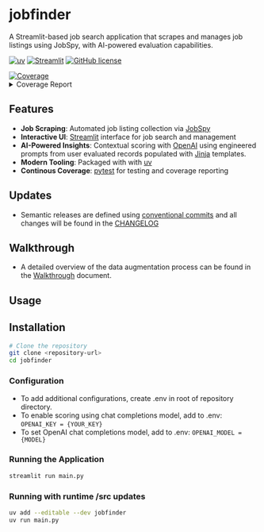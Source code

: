 # jobfinder

A Streamlit-based job search application that scrapes and manages job listings using JobSpy, with AI-powered evaluation capabilities.

[![uv](https://img.shields.io/endpoint?url=https://raw.githubusercontent.com/astral-sh/uv/main/assets/badge/v0.json)](https://github.com/astral-sh/uv)
[![Streamlit](https://static.streamlit.io/badges/streamlit_badge_black_white.svg)](https://streamlit.io/)
[![GitHub license](https://img.shields.io/github/license/maxo99/jobfinder)](https://github.com/maxo99/jobfinder/blob/main/LICENSE)
<!-- Pytest Coverage Comment:Begin --><a href=https://github.com/maxo99/jobfinder/blob/main/README.md><img alt=Coverage src=https://img.shields.io/badge/Coverage-71%25-yellow.svg /></a><details><summary>Coverage Report </summary><table><tr><th>File</th><th>Stmts</th><th>Miss</th><th>Cover</th><th>Missing</th></tr><tbody><tr><td colspan=5><b>src/jobfinder</b></td></tr><tr><td>&nbsp; &nbsp;<a href=https://github.com/maxo99/jobfinder/blob/main/src/jobfinder/__init__.py>__init__.py</a></td><td>30</td><td>3</td><td>90%</td><td><a href=https://github.com/maxo99/jobfinder/blob/main/src/jobfinder/__init__.py#L13>13</a>, <a href=https://github.com/maxo99/jobfinder/blob/main/src/jobfinder/__init__.py#L41-L44>41&ndash;44</a></td></tr><tr><td>&nbsp; &nbsp;<a href=https://github.com/maxo99/jobfinder/blob/main/src/jobfinder/bootstrap.py>bootstrap.py</a></td><td>26</td><td>10</td><td>62%</td><td><a href=https://github.com/maxo99/jobfinder/blob/main/src/jobfinder/bootstrap.py#L23-L31>23&ndash;31</a>, <a href=https://github.com/maxo99/jobfinder/blob/main/src/jobfinder/bootstrap.py#L38>38</a></td></tr><tr><td>&nbsp; &nbsp;<a href=https://github.com/maxo99/jobfinder/blob/main/src/jobfinder/model.py>model.py</a></td><td>154</td><td>9</td><td>94%</td><td><a href=https://github.com/maxo99/jobfinder/blob/main/src/jobfinder/model.py#L93>93</a>, <a href=https://github.com/maxo99/jobfinder/blob/main/src/jobfinder/model.py#L122>122</a>, <a href=https://github.com/maxo99/jobfinder/blob/main/src/jobfinder/model.py#L130>130</a>, <a href=https://github.com/maxo99/jobfinder/blob/main/src/jobfinder/model.py#L132>132</a>, <a href=https://github.com/maxo99/jobfinder/blob/main/src/jobfinder/model.py#L154-L156>154&ndash;156</a>, <a href=https://github.com/maxo99/jobfinder/blob/main/src/jobfinder/model.py#L187>187</a>, <a href=https://github.com/maxo99/jobfinder/blob/main/src/jobfinder/model.py#L207>207</a></td></tr><tr><td>&nbsp; &nbsp;<a href=https://github.com/maxo99/jobfinder/blob/main/src/jobfinder/session.py>session.py</a></td><td>101</td><td>34</td><td>66%</td><td><a href=https://github.com/maxo99/jobfinder/blob/main/src/jobfinder/session.py#L48-L50>48&ndash;50</a>, <a href=https://github.com/maxo99/jobfinder/blob/main/src/jobfinder/session.py#L53-L56>53&ndash;56</a>, <a href=https://github.com/maxo99/jobfinder/blob/main/src/jobfinder/session.py#L59-L60>59&ndash;60</a>, <a href=https://github.com/maxo99/jobfinder/blob/main/src/jobfinder/session.py#L63-L66>63&ndash;66</a>, <a href=https://github.com/maxo99/jobfinder/blob/main/src/jobfinder/session.py#L87-L88>87&ndash;88</a>, <a href=https://github.com/maxo99/jobfinder/blob/main/src/jobfinder/session.py#L94>94</a>, <a href=https://github.com/maxo99/jobfinder/blob/main/src/jobfinder/session.py#L105>105</a>, <a href=https://github.com/maxo99/jobfinder/blob/main/src/jobfinder/session.py#L120-L122>120&ndash;122</a>, <a href=https://github.com/maxo99/jobfinder/blob/main/src/jobfinder/session.py#L126-L137>126&ndash;137</a>, <a href=https://github.com/maxo99/jobfinder/blob/main/src/jobfinder/session.py#L149>149</a>, <a href=https://github.com/maxo99/jobfinder/blob/main/src/jobfinder/session.py#L153>153</a>, <a href=https://github.com/maxo99/jobfinder/blob/main/src/jobfinder/session.py#L164-L167>164&ndash;167</a></td></tr><tr><td colspan=5><b>src/jobfinder/adapters</b></td></tr><tr><td>&nbsp; &nbsp;<a href=https://github.com/maxo99/jobfinder/blob/main/src/jobfinder/adapters/chat_client.py>chat_client.py</a></td><td>23</td><td>12</td><td>48%</td><td><a href=https://github.com/maxo99/jobfinder/blob/main/src/jobfinder/adapters/chat_client.py#L16-L18>16&ndash;18</a>, <a href=https://github.com/maxo99/jobfinder/blob/main/src/jobfinder/adapters/chat_client.py#L24-L41>24&ndash;41</a></td></tr><tr><td>&nbsp; &nbsp;<a href=https://github.com/maxo99/jobfinder/blob/main/src/jobfinder/adapters/elasticsearch_client.py>elasticsearch_client.py</a></td><td>17</td><td>4</td><td>76%</td><td><a href=https://github.com/maxo99/jobfinder/blob/main/src/jobfinder/adapters/elasticsearch_client.py#L27>27</a>, <a href=https://github.com/maxo99/jobfinder/blob/main/src/jobfinder/adapters/elasticsearch_client.py#L39>39</a>, <a href=https://github.com/maxo99/jobfinder/blob/main/src/jobfinder/adapters/elasticsearch_client.py#L49>49</a>, <a href=https://github.com/maxo99/jobfinder/blob/main/src/jobfinder/adapters/elasticsearch_client.py#L59>59</a></td></tr><tr><td colspan=5><b>src/jobfinder/services</b></td></tr><tr><td>&nbsp; &nbsp;<a href=https://github.com/maxo99/jobfinder/blob/main/src/jobfinder/services/scoring_service.py>scoring_service.py</a></td><td>39</td><td>30</td><td>23%</td><td><a href=https://github.com/maxo99/jobfinder/blob/main/src/jobfinder/services/scoring_service.py#L14-L48>14&ndash;48</a></td></tr><tr><td>&nbsp; &nbsp;<a href=https://github.com/maxo99/jobfinder/blob/main/src/jobfinder/services/summarization_service.py>summarization_service.py</a></td><td>29</td><td>18</td><td>38%</td><td><a href=https://github.com/maxo99/jobfinder/blob/main/src/jobfinder/services/summarization_service.py#L19-L45>19&ndash;45</a></td></tr><tr><td colspan=5><b>src/jobfinder/utils</b></td></tr><tr><td>&nbsp; &nbsp;<a href=https://github.com/maxo99/jobfinder/blob/main/src/jobfinder/utils/__init__.py>__init__.py</a></td><td>7</td><td>1</td><td>86%</td><td><a href=https://github.com/maxo99/jobfinder/blob/main/src/jobfinder/utils/__init__.py#L8>8</a></td></tr><tr><td>&nbsp; &nbsp;<a href=https://github.com/maxo99/jobfinder/blob/main/src/jobfinder/utils/loader.py>loader.py</a></td><td>27</td><td>2</td><td>93%</td><td><a href=https://github.com/maxo99/jobfinder/blob/main/src/jobfinder/utils/loader.py#L20>20</a>, <a href=https://github.com/maxo99/jobfinder/blob/main/src/jobfinder/utils/loader.py#L33>33</a></td></tr><tr><td>&nbsp; &nbsp;<a href=https://github.com/maxo99/jobfinder/blob/main/src/jobfinder/utils/persistence.py>persistence.py</a></td><td>41</td><td>12</td><td>71%</td><td><a href=https://github.com/maxo99/jobfinder/blob/main/src/jobfinder/utils/persistence.py#L27-L28>27&ndash;28</a>, <a href=https://github.com/maxo99/jobfinder/blob/main/src/jobfinder/utils/persistence.py#L33-L38>33&ndash;38</a>, <a href=https://github.com/maxo99/jobfinder/blob/main/src/jobfinder/utils/persistence.py#L43-L44>43&ndash;44</a>, <a href=https://github.com/maxo99/jobfinder/blob/main/src/jobfinder/utils/persistence.py#L57-L59>57&ndash;59</a></td></tr><tr><td>&nbsp; &nbsp;<a href=https://github.com/maxo99/jobfinder/blob/main/src/jobfinder/utils/service_helpers.py>service_helpers.py</a></td><td>10</td><td>6</td><td>40%</td><td><a href=https://github.com/maxo99/jobfinder/blob/main/src/jobfinder/utils/service_helpers.py#L9-L14>9&ndash;14</a></td></tr><tr><td colspan=5><b>src/jobfinder/views</b></td></tr><tr><td>&nbsp; &nbsp;<a href=https://github.com/maxo99/jobfinder/blob/main/src/jobfinder/views/add_record.py>add_record.py</a></td><td>29</td><td>12</td><td>59%</td><td><a href=https://github.com/maxo99/jobfinder/blob/main/src/jobfinder/views/add_record.py#L27-L56>27&ndash;56</a></td></tr><tr><td>&nbsp; &nbsp;<a href=https://github.com/maxo99/jobfinder/blob/main/src/jobfinder/views/data_management.py>data_management.py</a></td><td>41</td><td>14</td><td>66%</td><td><a href=https://github.com/maxo99/jobfinder/blob/main/src/jobfinder/views/data_management.py#L30-L31>30&ndash;31</a>, <a href=https://github.com/maxo99/jobfinder/blob/main/src/jobfinder/views/data_management.py#L41-L49>41&ndash;49</a>, <a href=https://github.com/maxo99/jobfinder/blob/main/src/jobfinder/views/data_management.py#L59-L62>59&ndash;62</a></td></tr><tr><td>&nbsp; &nbsp;<a href=https://github.com/maxo99/jobfinder/blob/main/src/jobfinder/views/display_filters.py>display_filters.py</a></td><td>24</td><td>10</td><td>58%</td><td><a href=https://github.com/maxo99/jobfinder/blob/main/src/jobfinder/views/display_filters.py#L28-L30>28&ndash;30</a>, <a href=https://github.com/maxo99/jobfinder/blob/main/src/jobfinder/views/display_filters.py#L37-L40>37&ndash;40</a>, <a href=https://github.com/maxo99/jobfinder/blob/main/src/jobfinder/views/display_filters.py#L45-L47>45&ndash;47</a></td></tr><tr><td>&nbsp; &nbsp;<a href=https://github.com/maxo99/jobfinder/blob/main/src/jobfinder/views/find_jobs.py>find_jobs.py</a></td><td>36</td><td>5</td><td>86%</td><td><a href=https://github.com/maxo99/jobfinder/blob/main/src/jobfinder/views/find_jobs.py#L73-L78>73&ndash;78</a></td></tr><tr><td>&nbsp; &nbsp;<a href=https://github.com/maxo99/jobfinder/blob/main/src/jobfinder/views/individual_job_details.py>individual_job_details.py</a></td><td>53</td><td>17</td><td>68%</td><td><a href=https://github.com/maxo99/jobfinder/blob/main/src/jobfinder/views/individual_job_details.py#L35>35</a>, <a href=https://github.com/maxo99/jobfinder/blob/main/src/jobfinder/views/individual_job_details.py#L71>71</a>, <a href=https://github.com/maxo99/jobfinder/blob/main/src/jobfinder/views/individual_job_details.py#L75>75</a>, <a href=https://github.com/maxo99/jobfinder/blob/main/src/jobfinder/views/individual_job_details.py#L81-L96>81&ndash;96</a>, <a href=https://github.com/maxo99/jobfinder/blob/main/src/jobfinder/views/individual_job_details.py#L100-L101>100&ndash;101</a>, <a href=https://github.com/maxo99/jobfinder/blob/main/src/jobfinder/views/individual_job_details.py#L105-L108>105&ndash;108</a>, <a href=https://github.com/maxo99/jobfinder/blob/main/src/jobfinder/views/individual_job_details.py#L112>112</a></td></tr><tr><td>&nbsp; &nbsp;<a href=https://github.com/maxo99/jobfinder/blob/main/src/jobfinder/views/listings_overview.py>listings_overview.py</a></td><td>24</td><td>2</td><td>92%</td><td><a href=https://github.com/maxo99/jobfinder/blob/main/src/jobfinder/views/listings_overview.py#L106-L107>106&ndash;107</a></td></tr><tr><td>&nbsp; &nbsp;<a href=https://github.com/maxo99/jobfinder/blob/main/src/jobfinder/views/scoring_util.py>scoring_util.py</a></td><td>43</td><td>11</td><td>74%</td><td><a href=https://github.com/maxo99/jobfinder/blob/main/src/jobfinder/views/scoring_util.py#L36>36</a>, <a href=https://github.com/maxo99/jobfinder/blob/main/src/jobfinder/views/scoring_util.py#L61-L63>61&ndash;63</a>, <a href=https://github.com/maxo99/jobfinder/blob/main/src/jobfinder/views/scoring_util.py#L70-L88>70&ndash;88</a></td></tr><tr><td>&nbsp; &nbsp;<a href=https://github.com/maxo99/jobfinder/blob/main/src/jobfinder/views/summarization_util.py>summarization_util.py</a></td><td>49</td><td>27</td><td>45%</td><td><a href=https://github.com/maxo99/jobfinder/blob/main/src/jobfinder/views/summarization_util.py#L44-L82>44&ndash;82</a></td></tr><tr><td><b>TOTAL</b></td><td><b>822</b></td><td><b>239</b></td><td><b>71%</b></td><td>&nbsp;</td></tr></tbody></table></details>
<!-- Pytest Coverage Comment:End -->


## Features

- **Job Scraping**: Automated job listing collection via [JobSpy](https://github.com/speedyapply/JobSpy)
- **Interactive UI**: [Streamlit](https://streamlit.io/) interface for job search and management
- **AI-Powered Insights**: Contextual scoring with [OpenAI](https://openai.com/) using engineered prompts from user evaluated records populated with [Jinja](https://jinja.palletsprojects.com/en/stable/) templates. 
- **Modern Tooling**: Packaged with with [uv](https://docs.astral.sh/uv/)
- **Continous Coverage**: [pytest](https://docs.pytest.org/en/stable/) for testing and coverage reporting

## Updates
- Semantic releases are defined using [conventional commits](https://www.conventionalcommits.org/en/v1.0.0/) and all changes will be found in the [CHANGELOG](CHANGELOG.md)


## Walkthrough
- A detailed overview of the data augmentation process can be found in the [Walkthrough](doc/walkthrough.md) document.

## Usage



## Installation

```bash
# Clone the repository
git clone <repository-url>
cd jobfinder
```


### Configuration
- To add additional configurations, create .env in root of repository directory.
- To enable scoring using chat completions model, add to .env:
` OPENAI_KEY = {YOUR_KEY} `
- To set OpenAI chat completions model, add to .env:
` OPENAI_MODEL = {MODEL} `

### Running the Application
```bash
streamlit run main.py
```
### Running with runtime /src updates

```bash
uv add --editable --dev jobfinder
uv run main.py